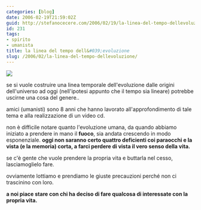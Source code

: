 ```yaml
---
categories: [blog]
date: 2006-02-19T21:59:02Z
guid: http://stefanocecere.com/2006/02/19/la-linea-del-tempo-dellevoluzione/
id: 231
tags:
- spirito
- umanista
title: la linea del tempo dell&#039;evoluzione
slug: /2006/02/la-linea-del-tempo-dellevoluzione/
---
```


![](/wp-content/la_linea_del_tempo_01.jpg)

se si vuole costruire una linea temporale dell'evoluzione dalle origini dell'universo ad oggi (nell'ipotesi appunto che il tempo sia lineare) potrebbe uscirne una cosa del genere..

amici (umanisti) sono 8 anni che hanno lavorato all'approfondimento di tale tema e alla realizzazione di un video cd.

non è difficile notare quanto l'evoluzione umana, da quando abbiamo iniziato a prendere in mano il **fuoco**, sia andata crescendo in modo esponenziale. **oggi non saranno certo quattro deficienti coi paraocchi e la vista (e la memoria) corta, a farci perdere di vista il vero senso della vita.**

se c'è gente che vuole prendere la propria vita e buttarla nel cesso, lasciamoglielo fare.
  
ovviamente lottiamo e prendiamo le giuste precauzioni perché non ci trascinino con loro.

**a noi piace stare con chi ha deciso di fare qualcosa di interessate con la propria vita.**